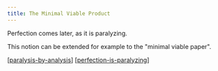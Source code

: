```yaml
---
title: The Minimal Viable Product
---
```


Perfection comes later, as it is paralyzing.

This notion can be extended for example to the "minimal viable paper".

[[paralysis-by-analysis]]
[[perfection-is-paralyzing]]









[//begin]: # "Autogenerated link references for markdown compatibility"
[paralysis-by-analysis]: .././bubbles/paralysis-by-analysis "paralysis-by-analysis"
[perfection-is-paralyzing]: .././bubbles/perfection-is-paralyzing "perfection-is-paralyzing"
[//end]: # "Autogenerated link references"

